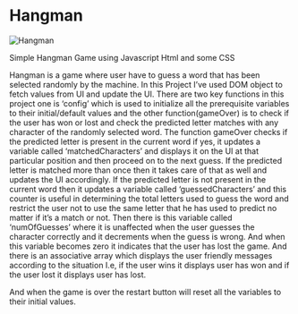 # Hangman

![Hangman](https://user-images.githubusercontent.com/72161057/115472734-774e7280-a208-11eb-89da-34c48759fe36.gif)


Simple Hangman Game using Javascript Html and some CSS

Hangman is a game where user have to guess a word that has been selected randomly by the machine.
In this Project I’ve used DOM object to fetch values from UI and update the UI.
There are two key functions in this project one is ‘config’ which is used to initialize all the prerequisite variables to their initial/default values and the other function(gameOver) is to check if the user has won or lost and check the predicted letter matches with any character of the randomly selected word.
The function gameOver checks if the predicted letter is present in the current word if yes, it updates a variable called ‘matchedCharacters’ and displays it on the UI at that particular position and then proceed on to the next guess. If the predicted letter is matched more than once then it takes care of that as well and updates the UI accordingly. If the predicted letter is not present in the current word then it updates a variable called ‘guessedCharacters’ and this counter is useful in determining the total letters used to guess the word and restrict the user not to use the same letter that he has used to predict no matter if it’s a match or not.
Then there is this variable called ‘numOfGuesses’ where it is unaffected when the user guesses the character correctly and it decrements when the guess is wrong. And when this variable becomes zero it indicates that the user has lost the game.
And there is an associative array which displays the user friendly messages according to the situation I.e, if the user wins it displays user has won and if the user lost it displays user has lost.

And when the game is over the restart button will reset all the variables to their initial values.

